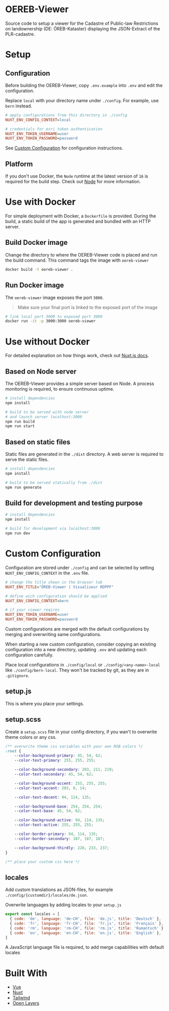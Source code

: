 # OEREB-Viewer

Source code to setup a viewer for the Cadastre of Public-law Restrictions on landownership (DE: ÖREB-Kataster) displaying the JSON-Extract of the PLR-cadastre.

# Setup
## Configuration
Before building the OEREB-Viewer, copy `.env.example` into `.env` and edit the configuration.

Replace `local` with your directory name under `./config`. For example, use `bern` instead.

```ini
# apply configurations from this directory in ./config
NUXT_ENV_CONFIG_CONTEXT=local

# credentials for esri token authentication
NUXT_ENV_TOKEN_USERNAME=user
NUXT_ENV_TOKEN_PASSWORD=password
```

See [Custom Configuration](#custom-configuration) for configuration instructions.

## Platform
If you don't use Docker, the `Node` runtime at the latest version of `16` is required for the build step.
Check out [Node](https://nodejs.org/) for more information.

# Use with Docker
For simple deployment with Docker, a `Dockerfile` is provided.
During the build, a static build of the app is generated and bundled with an HTTP server.

## Build Docker image
Change the directory to where the OEREB-Viewer code is placed and run the build command.
This command tags the image with `oereb-viewer`

```bash
docker build -t oereb-viewer .
```

## Run Docker image
The `oereb-viewer` image exposes the port `3000`.

> Make sure your final port is linked to the exposed port of the image

```bash
# link local port 3000 to exposed port 3000
docker run -it -p 3000:3000 oereb-viewer
```


# Use without Docker
For detailed explanation on how things work,
check out [Nuxt.js docs](https://nuxtjs.org).

## Based on Node server
The OEREB-Viewer provides a simple server based on Node. A process monitoring is required, to ensure continuous uptime.

```bash
# install dependencies
npm install

# build to be served with node server
# and launch server localhost:3000
npm run build
npm run start
```

## Based on static files
Static files are generated in the `./dist` directory. A web server is required to serve the static files.

```bash
# install dependencies
npm install

# build to be served statically from ./dist
npm run generate
```

## Build for development and testing purpose
```bash
# install dependencies
npm install

# build for development via localhost:3000
npm run dev
```

# Custom Configuration
Configuration are stored under `./config` and can be selected by setting `NUXT_ENV_CONFIG_CONTEXT` in the `.env` file.

```ini
# change the title shown in the browser tab
NUXT_ENV_TITLE="ÖREB-Viewer | Visualiseur RDPPF"

# define wich configuration should be applied
NUXT_ENV_CONFIG_CONTEXT=bern

# if your viewer reqires
NUXT_ENV_TOKEN_USERNAME=user
NUXT_ENV_TOKEN_PASSWORD=password
```

Custom configurations are merged with the default configurations by merging and overwriting same configurations.

When starting a new custom configuration, consider copying an existing configuration into a new directory, updating `.env` and updating each configuration carefully.

Place local configurations in `./config/local` or `./config/<any-name>-local` like `./config/bern-local`.
They won't be tracked by git, as they are in `.gitignore`.

## setup.js
This is where you place your settings.

## setup.scss
Create a `setup.scss` file in your config directory, if you wan't to overwrite theme colors or any css.

```scss
/** overwrite theme css variables with your own RGB colors */
:root {
    --color-background-primary: 45, 54, 62;
    --color-text-primary: 255, 255, 255;

    --color-background-secondary: 203, 211, 219;
    --color-text-secondary: 45, 54, 62;

    --color-background-accent: 255, 255, 255;
    --color-text-accent: 203, 0, 14;

    --color-text-decent: 94, 114, 135;

    --color-background-base: 254, 254, 254;
    --color-text-base: 45, 54, 62;

    --color-background-active: 94, 114, 135;
    --color-text-active: 255, 255, 255;

    --color-border-primary: 94, 114, 135;
    --color-border-secondary: 187, 187, 187;

    --color-background-thirdly: 228, 233, 237;
}

/** place your custom css here */
```

## locales
Add custom translations as JSON-files, for example `./config/{customdir}/locales/de.json`.

Overwrite languages by adding locales to your `setup.js`

```js
export const locales = [
  { code: 'de', language: 'de-CH', file: 'de.js', title: 'Deutsch' },
  { code: 'fr', language: 'fr-CH', file: 'fr.js', title: 'Français' },
  { code: 'rm', language: 'rm-CH', file: 'rm.js', title: 'Rumantsch' },
  { code: 'en', language: 'en-CH', file: 'en.js', title: 'English' },
]
```

A JavaScript language file is required, to add merge capabilities with default locales

# Built With
- [Vue](https://v3.vuejs.org/)
- [Nuxt](https://nuxtjs.org/)
- [Tailwind](https://tailwindcss.com/)
- [Open Layers](https://openlayers.org/)

